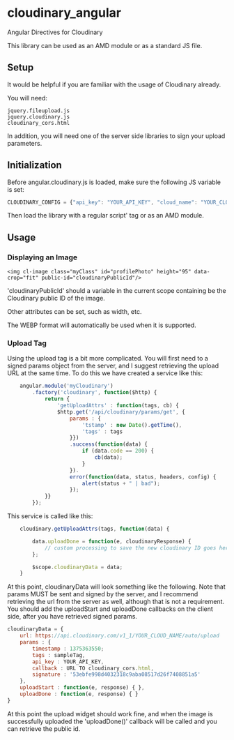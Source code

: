 cloudinary_angular
==================

Angular Directives for Cloudinary

This library can be used as an AMD module or as a standard JS file.

## Setup ######################################################################

It would be helpful if you are familiar with the usage of Cloudinary already.

You will need:

````
jquery.fileupload.js
jquery.cloudinary.js
cloudinary_cors.html
````

In addition, you will need one of the server side libraries to sign your upload parameters.


## Initialization #############################################################

Before angular.cloudinary.js is loaded, make sure the following JS variable is set:

````javascript
CLOUDINARY_CONFIG = {"api_key": "YOUR_API_KEY", "cloud_name": "YOUR_CLOUD_NAME"};
````

Then load the library with a regular script' tag or as an AMD module.

## Usage ######################################################################


### Displaying an Image 

````
<img cl-image class="myClass" id="profilePhoto" height="95" data-crop="fit" public-id="cloudinaryPublicId"/>
````

'cloudinaryPublicId' should a variable in the current scope containing be the Cloudinary public ID of the image.

Other attributes can be set, such as width, etc. 

The WEBP format will automatically be used when it is supported.


### Upload Tag

Using the upload tag is a bit more complicated. You will first need to a signed params object from the server, and I suggest retrieving the upload URL at the same time. To do this we have created a service like this:

````javascript
    angular.module('myCloudinary')
        .factory('cloudinary', function($http) {
            return {
                'getUploadAttrs' : function(tags, cb) {
                $http.get('/api/cloudinary/params/get', {
                    params : {
                        'tstamp' : new Date().getTime(),
                        'tags' : tags
                    }})
                    .success(function(data) {
                        if (data.code == 200) {
                            cb(data);
                        }
                    }).
                    error(function(data, status, headers, config) {
                        alert(status + " | bad");
                    });
            }}
        });
````

This service is called like this:


````javascript
    cloudinary.getUploadAttrs(tags, function(data) {

        data.uploadDone = function(e, cloudinaryResponse) {
            // custom processing to save the new cloudinary ID goes here...
        };

        $scope.cloudinaryData = data;
    }
````

At this point, cloudinaryData will look something like the following. Note that params MUST
be sent and signed by the server, and I recommend retrieving the url from the server as well, although that is not a requirement. You should add the uploadStart and uploadDone callbacks on the client side, 
after you have retrieved signed params.

````javascript
cloudinaryData = {
    url: https://api.cloudinary.com/v1_1/YOUR_CLOUD_NAME/auto/upload
    params : {
        timestamp : 1375363550;
        tags : sampleTag,
        api_key : YOUR_API_KEY,
        callback : URL TO cloudinary_cors.html,
        signature : '53ebfe998d4032318c9aba08517d26f7408851a5'
    },
    uploadStart : function(e, response) { },
    uploadDone : function(e, response) { }
}
````

At this point the upload widget should work fine, and when the image is successfully uploaded the 'uploadDone()' callback will be called and you can retrieve the public id.

